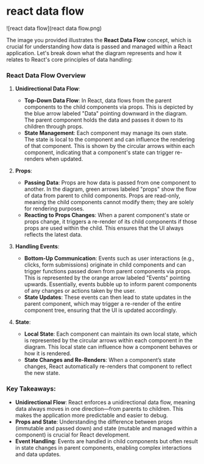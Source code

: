 # react data flow

![react data flow](react data flow.png)

The image you provided illustrates the **React Data Flow** concept, which is crucial for understanding how data is passed and managed within a React application. Let's break down what the diagram represents and how it relates to React's core principles of data handling:

### **React Data Flow Overview**

1. **Unidirectional Data Flow**:
    - **Top-Down Data Flow**: In React, data flows from the parent components to the child components via props. This is depicted by the blue arrow labeled "Data" pointing downward in the diagram. The parent component holds the data and passes it down to its children through props.
    - **State Management**: Each component may manage its own state. The state is local to the component and can influence the rendering of that component. This is shown by the circular arrows within each component, indicating that a component's state can trigger re-renders when updated.

2. **Props**:
    - **Passing Data**: Props are how data is passed from one component to another. In the diagram, green arrows labeled "props" show the flow of data from parent to child components. Props are read-only, meaning the child components cannot modify them; they are solely for rendering purposes.
    - **Reacting to Props Changes**: When a parent component's state or props change, it triggers a re-render of its child components if those props are used within the child. This ensures that the UI always reflects the latest data.

3. **Handling Events**:
    - **Bottom-Up Communication**: Events such as user interactions (e.g., clicks, form submissions) originate in child components and can trigger functions passed down from parent components via props. This is represented by the orange arrow labeled "Events" pointing upwards. Essentially, events bubble up to inform parent components of any changes or actions taken by the user.
    - **State Updates**: These events can then lead to state updates in the parent component, which may trigger a re-render of the entire component tree, ensuring that the UI is updated accordingly.

4. **State**:
    - **Local State**: Each component can maintain its own local state, which is represented by the circular arrows within each component in the diagram. This local state can influence how a component behaves or how it is rendered.
    - **State Changes and Re-Renders**: When a component’s state changes, React automatically re-renders that component to reflect the new state.

### **Key Takeaways**:

- **Unidirectional Flow**: React enforces a unidirectional data flow, meaning data always moves in one direction—from parents to children. This makes the application more predictable and easier to debug.
- **Props and State**: Understanding the difference between props (immutable and passed down) and state (mutable and managed within a component) is crucial for React development.
- **Event Handling**: Events are handled in child components but often result in state changes in parent components, enabling complex interactions and data updates.
